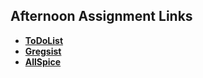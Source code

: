 ## Afternoon Assignment Links

* **[ToDoList](https://github.com/jakew33/ToDoList)**
* **[Gregsist](https://github.com/jakew33/GregsList)**
* **[AllSpice](https://github.com/jakew33/AllSpice)**
